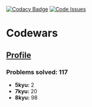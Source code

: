 [![Codacy Badge](https://api.codacy.com/project/badge/grade/54c083c74dd843bcb6a20bfc34841673)](https://www.codacy.com/app/nquiroz/codewars) [![Code Issues](https://www.quantifiedcode.com/api/v1/project/01a4fd3fa24e441a8cc512e8e3438a82/badge.svg)](https://www.quantifiedcode.com/app/project/01a4fd3fa24e441a8cc512e8e3438a82)

# Codewars
## [Profile](http://www.codewars.com/users/nhquiroz)

### Problems solved: 117
  
- **5kyu:** 2
- **7kyu:** 20
- **8kyu:** 98

